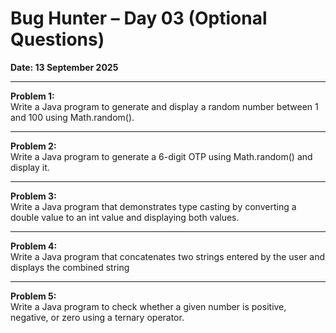 # Bug Hunter – Day 03 (Optional Questions)

**Date: 13 September 2025**

---

**Problem 1:**  
Write a Java program to generate and display a random number between 1 and 100 using Math.random().

---

**Problem 2:**  
Write a Java program to generate a 6-digit OTP using Math.random() and display it.

---

**Problem 3:**  
Write a Java program that demonstrates type casting by converting a double value to an int value and displaying both values.

---

**Problem 4:**  
Write a Java program that concatenates two strings entered by the user and displays the combined string

---

**Problem 5:**  
Write a Java program to check whether a given number is positive, negative, or zero using a ternary operator.
